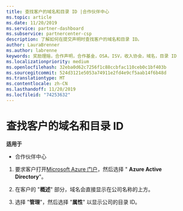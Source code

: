 ```yaml
---
title: 查找客户的域名和目录 ID |合作伙伴中心
ms.topic: article
ms.date: 11/20/2019
ms.service: partner-dashboard
ms.subservice: partnercenter-csp
description: 了解如何在提交声明时查找客户的域名和目录 ID。
author: LauraBrenner
ms.author: labrenne
keywords: 奖励理赔，合作声明，合作基金，OSA，ISV，收入协会，域名，目录 ID
ms.localizationpriority: medium
ms.openlocfilehash: 32eba0d62c7256f1c88ccbfac110ceb0c1bf403b
ms.sourcegitcommit: 524d3121e5053a74911e2fd4e9cf5aab14f6b48d
ms.translationtype: MT
ms.contentlocale: zh-CN
ms.lasthandoff: 11/20/2019
ms.locfileid: "74253632"
---
```

# <a name="find-your-customers-domain-name-and-directory-id"></a>查找客户的域名和目录 ID

**适用于**

-  合作伙伴中心

1.  要求客户打开[Microsoft Azure 门户](https://ms.portal.azure.com/#home)，然后选择 " **Azure Active Directory**"。 

2.  在客户的 "**概述**" 部分，域名会直接显示在公司名称的上方。  

3.  选择 "**管理**"，然后选择 "**属性**" 以显示公司的目录 ID。
